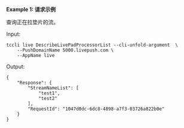 **Example 1: 请求示例**

查询正在拉垫片的流。

Input: 

```
tccli live DescribeLivePadProcessorList --cli-unfold-argument  \
    --PushDomainName 5000.livepush.com \
    --AppName live
```

Output: 
```
{
    "Response": {
        "StreamNameList": [
            "test1",
            "test2"
        ],
        "RequestId": "1047d0dc-6dc8-4898-a7f3-03726a822b0e"
    }
}
```

